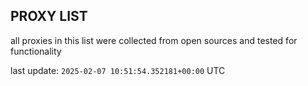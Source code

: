 ## PROXY LIST

all proxies in this list were collected from open sources and tested for functionality

last update: `2025-02-07 10:51:54.352181+00:00` UTC